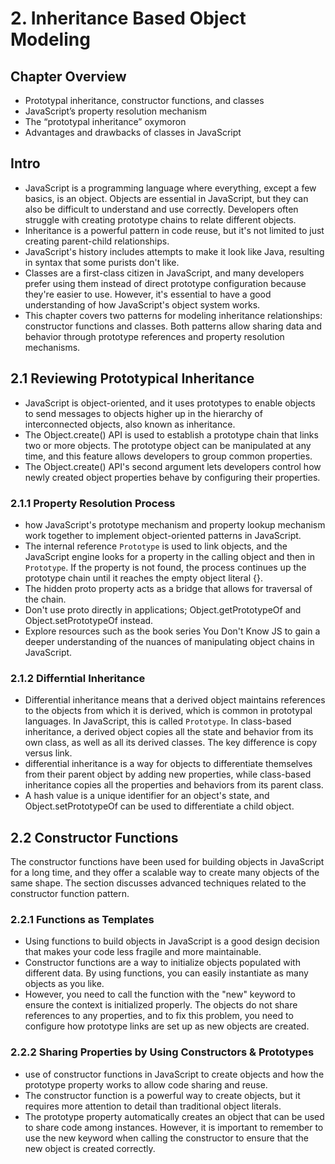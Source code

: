# 2. Inheritance Based Object Modeling

## Chapter Overview

- Prototypal inheritance, constructor functions,
  and classes
- JavaScript’s property resolution mechanism
- The “prototypal inheritance” oxymoron
- Advantages and drawbacks of classes in
  JavaScript

## Intro

- JavaScript is a programming language where everything, except a few basics, is an object. Objects are essential in JavaScript, but they can also be difficult to understand and use correctly. Developers often struggle with creating prototype chains to relate different objects.
- Inheritance is a powerful pattern in code reuse, but it's not limited to just creating parent-child relationships.
- JavaScript's history includes attempts to make it look like Java, resulting in syntax that some purists don't like.
- Classes are a first-class citizen in JavaScript, and many developers prefer using them instead of direct prototype configuration because they're easier to use. However, it's essential to have a good understanding of how JavaScript's object system works.
- This chapter covers two patterns for modeling inheritance relationships: constructor functions and classes. Both patterns allow sharing data and behavior through prototype references and property resolution mechanisms.

## 2.1 Reviewing Prototypical Inheritance

- JavaScript is object-oriented, and it uses prototypes to enable objects to send messages to objects higher up in the hierarchy of interconnected objects, also known as inheritance.
- The Object.create() API is used to establish a prototype chain that links two or more objects. The prototype object can be manipulated at any time, and this feature allows developers to group common properties.
- The Object.create() API's second argument lets developers control how newly created object properties behave by configuring their properties.

### 2.1.1 Property Resolution Process

- how JavaScript's prototype mechanism and property lookup mechanism work together to implement object-oriented patterns in JavaScript.
- The internal reference `Prototype` is used to link objects, and the JavaScript engine looks for a property in the calling object and then in `Prototype`. If the property is not found, the process continues up the prototype chain until it reaches the empty object literal {}.
- The hidden proto property acts as a bridge that allows for traversal of the chain.
- Don't use proto directly in applications; Object.getPrototypeOf and Object.setPrototypeOf instead.
- Explore resources such as the book series You Don't Know JS to gain a deeper understanding of the nuances of manipulating object chains in JavaScript.

### 2.1.2 Differntial Inheritance

- Differential inheritance means that a derived object maintains references to the objects from which it is derived, which is common in prototypal languages. In JavaScript, this is called `Prototype`. In class-based inheritance, a derived object copies all the state and behavior from its own class, as well as all its derived classes. The key difference is copy versus link.
- differential inheritance is a way for objects to differentiate themselves from their parent object by adding new properties, while class-based inheritance copies all the properties and behaviors from its parent class.
- A hash value is a unique identifier for an object's state, and Object.setPrototypeOf can be used to differentiate a child object.

## 2.2 Constructor Functions

The constructor functions have been used for building objects in JavaScript for a long time, and they offer a scalable way to create many objects of the same shape. The section discusses advanced techniques related to the constructor function pattern.

### 2.2.1 Functions as Templates

- Using functions to build objects in JavaScript is a good design decision that makes your code less fragile and more maintainable.
- Constructor functions are a way to initialize objects populated with different data. By using functions, you can easily instantiate as many objects as you like.
- However, you need to call the function with the "new" keyword to ensure the context is initialized properly. The objects do not share references to any properties, and to fix this problem, you need to configure how prototype links are set up as new objects are created.

### 2.2.2 Sharing Properties by Using Constructors & Prototypes

- use of constructor functions in JavaScript to create objects and how the prototype property works to allow code sharing and reuse.
- The constructor function is a powerful way to create objects, but it requires more attention to detail than traditional object literals.
- The prototype property automatically creates an object that can be used to share code among instances. However, it is important to remember to use the new keyword when calling the constructor to ensure that the new object is created correctly.
